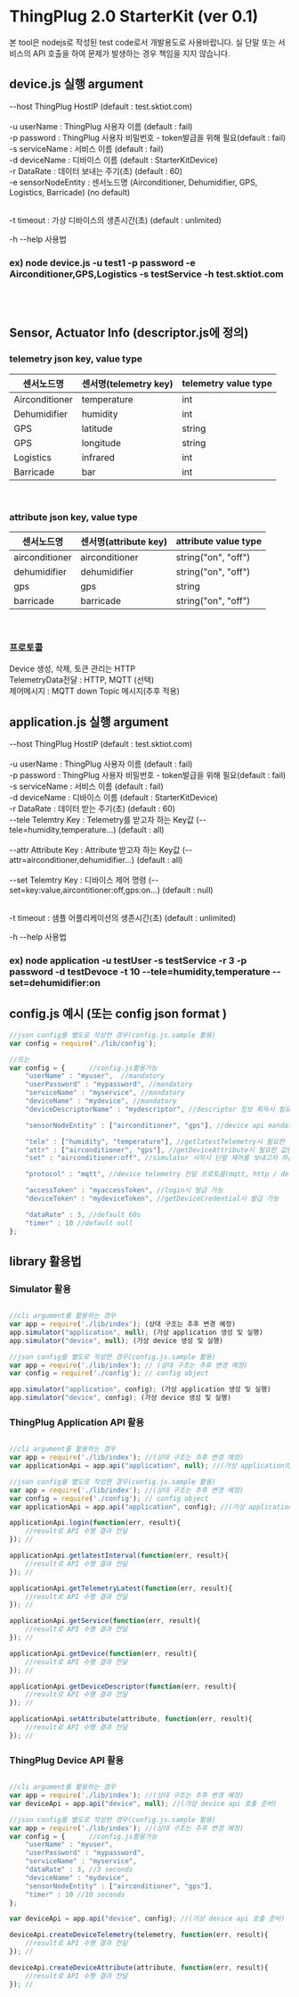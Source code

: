 # ThingPlug 2.0 StarterKit (ver 0.1)

본 tool은 nodejs로 작성된 test code로서 개발용도로 사용바랍니다.
실 단말 또는 서비스의 API 호출을 하여 문제가 발생하는 경우 책임을 지지 않습니다.

## device.js 실행 argument 

--host ThingPlug HostIP (default : test.sktiot.com)<br/>
<br/>
-u userName : ThingPlug 사용자 이름 (default : fail)<br/>
-p password : ThingPlug 사용자 비밀번호 - token발급을 위해 필요(default : fail)<br/>
-s serviceName : 서비스 이름 (default : fail)<br/>
-d deviceName : 디바이스 이름 (default : StarterKitDevice)<br/>
-r DataRate : 데이터 보내는 주기(초) (default : 60)<br/>
-e sensorNodeEntity : 센서노드명 (Airconditioner, Dehumidifier, GPS, Logistics, Barricade) (no default)<br/><br/>

-t timeout : 가상 디바이스의 생존시간(초) (default : unlimited)<br/>

-h --help 사용법<br/>

### ex) node device.js -u test1 -p password -e Airconditioner,GPS,Logistics -s testService -h test.sktiot.com

<br/>
<br/>

## Sensor, Actuator Info (descriptor.js에 정의)
### telemetry json key, value type
|센서노드명        | 센서명(telemetry key)     | telemetry value type | 
|---------------|---------------------------|---------------------|
|Airconditioner | temperature               | int                 |
|Dehumidifier   | humidity                  | int                 |
|GPS            | latitude                  | string              |
|GPS            | longitude                 | string              |
|Logistics      | infrared                  | int                 |
|Barricade      | bar                       | int                 |

<br/>

### attribute json key, value type
|센서노드명        | 센서명(attribute key)     | attribute value type     | 
|--------------|---------------------------|------------------------|
|airconditioner | airconditioner            | string("on", "off")    |
|dehumidifier   | dehumidifier              | string("on", "off")    |
|gps            | gps                       | string                 |
|barricade      | barricade                 | string("on", "off")    |



<br/>

### 프로토콜
Device 생성, 삭제, 토큰 관리는 HTTP<br/>
TelemetryData전달 : HTTP, MQTT (선택)<br/>
제어메시지 : MQTT down Topic 메시지(추후 적용)


## application.js 실행 argument 

--host ThingPlug HostIP (default : test.sktiot.com)<br/>
<br/>
-u userName : ThingPlug 사용자 이름 (default : fail)<br/>
-p password : ThingPlug 사용자 비밀번호 - token발급을 위해 필요(default : fail)<br/>
-s serviceName : 서비스 이름 (default : fail)<br/>
-d deviceName : 디바이스 이름 (default : StarterKitDevice)<br/>
-r DataRate : 데이터 받는 주기(초) (default : 60)<br/>
--tele Telemtry Key : Telemetry를 받고자 하는 Key값 (--tele=humidity,temperature...) (default : all)<br/><br/>
--attr Attribute Key : Attribute 받고자 하는 Key값 (--attr=airconditioner,dehumidifier...) (default : all)<br/><br/>
--set Telemtry Key : 디바이스 제어 명령 (--set=key:value,aircontitioner:off,gps:on...) (default : null)<br/><br/>

-t timeout : 샘플 어플리케이션의 생존시간(초) (default : unlimited)<br/>

-h --help 사용법<br/>

### ex) node application -u testUser -s testService -r 3 -p password -d testDevoce -t 10 --tele=humidity,temperature --set=dehumidifier:on

## config.js 예시 (또는 config json format )

~~~javascript
//json config를 별도로 작성한 경우(config.js.sample 활용)
var config = require('./lib/config');

//또는
var config = {      //config.js활용가능
    "userName" : "myuser",  //mandatory
    "userPassword" : "mypassword", //mandatory
    "serviceName" : "myservice", //mandatory
    "deviceName" : "mydevice", //mandatory
    "deviceDescriptorName" : "mydescriptor", //descriptor 정보 획득시 필요

    "sensorNodeEntity" : ["airconditioner", "gps"], //device api mandatory

    "tele" : ["humidity", "temperature"], //getlatestTelemetry시 필요한 값만 받고자 하는 경우
    "attr" : ["airconditioner", "gps"], //getDeviceAttribute시 필요한 값만 받고자 하는 경우
    "set" : "airconditioner:off", //simulator 시작시 단말 제어를 보내고자 하는 경우

    "protocol" : "mqtt", //device telemetry 전달 프로토콜(mqtt, http / default : mqtt)

    "accessToken" : "myaccessToken", //login시 발급 가능
    "deviceToken" : "mydeviceToken", //getDeviceCredential시 발급 가능

    "dataRate" : 3, //default 60s
    "timer" : 10 //default null
};

~~~

## library 활용법

### Simulator 활용

~~~javascript

//cli argument를 활용하는 경우
var app = require('./lib/index'); (상대 구조는 추후 변경 예정)
app.simulator("application", null); (가상 application 생성 및 실행)
app.simulator("device", null); (가상 device 생성 및 실행)

//json config를 별도로 작성한 경우(config.js.sample 활용)
var app = require('./lib/index'); // (상대 구조는 추후 변경 예정)
var config = require('./config'); // config object

app.simulator("application", config); (가상 application 생성 및 실행)
app.simulator("device", config); (가상 device 생성 및 실행)

~~~

### ThingPlug Application API 활용

~~~javascript

//cli argument를 활용하는 경우
var app = require('./lib/index'); //(상대 구조는 추후 변경 예정)
var applicationApi = app.api("application", null); //(가상 application의 api 호출 준비)

//json config를 별도로 작성한 경우(config.js.sample 활용)
var app = require('./lib/index'); //(상대 구조는 추후 변경 예정)
var config = require('./config'); // config object
var applicationApi = app.api("application", config); //(가상 application의 api 호출 준비)

applicationApi.login(function(err, result){
    //result로 API 수행 결과 전달
}); //

applicationApi.getlatestInterval(function(err, result){
    //result로 API 수행 결과 전달
}); //

applicationApi.getTelemetryLatest(function(err, result){
    //result로 API 수행 결과 전달
}); //

applicationApi.getService(function(err, result){
    //result로 API 수행 결과 전달
}); //

applicationApi.getDevice(function(err, result){
    //result로 API 수행 결과 전달
}); //

applicationApi.getDeviceDescriptor(function(err, result){
    //result로 API 수행 결과 전달
}); //

applicationApi.setAttribute(attribute, function(err, result){
    //result로 API 수행 결과 전달
}); //

~~~


### ThingPlug Device API 활용

~~~javascript

//cli argument를 활용하는 경우
var app = require('./lib/index'); //(상대 구조는 추후 변경 예정)
var deviceApi = app.api("device", null); //(가상 device api 호출 준비)

//json config를 별도로 작성한 경우(config.js.sample 활용)
var app = require('./lib/index'); //(상대 구조는 추후 변경 예정)
var config = {      //config.js활용가능
    "userName" : "myuser",
    "userPassword" : "mypassword",
    "serviceName" : "myservice",
    "dataRate" : 3, //3 seconds
    "deviceName" : "mydevice",
    "sensorNodeEntity" : ["airconditioner", "gps"],
    "timer" : 10 //10 seconds
};

var deviceApi = app.api("device", config); //(가상 device api 호출 준비)

deviceApi.createDeviceTelemetry(telemetry, function(err, result){
    //result로 API 수행 결과 전달
}); //

deviceApi.createDeviceAttribute(attribute, function(err, result){
    //result로 API 수행 결과 전달
}); //

~~~


<br/>
<br/>


